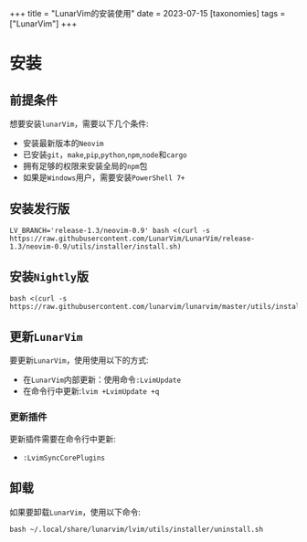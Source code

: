 +++
title = "LunarVim的安装使用"
date = 2023-07-15
[taxonomies]
tags = ["LunarVim"]
+++

# 安装

## 前提条件

想要安装`lunarVim`，需要以下几个条件:

- 安装最新版本的`Neovim`
- 已安装`git`，`make`,`pip`,`python`,`npm`,`node`和`cargo`
- 拥有足够的权限来安装全局的`npm`包
- 如果是`Windows`用户，需要安装`PowerShell 7+`

## 安装发行版

```shell
LV_BRANCH='release-1.3/neovim-0.9' bash <(curl -s https://raw.githubusercontent.com/LunarVim/LunarVim/release-1.3/neovim-0.9/utils/installer/install.sh)
```

## 安装`Nightly`版

```shell
bash <(curl -s https://raw.githubusercontent.com/lunarvim/lunarvim/master/utils/installer/install.sh)
```

## 更新`LunarVim`

要更新`LunarVim`，使用使用以下的方式:

- 在`LunarVim`内部更新：使用命令`:LvimUpdate`
- 在命令行中更新:`lvim +LvimUpdate +q`

### 更新插件

更新插件需要在命令行中更新:

- `:LvimSyncCorePlugins`

## 卸载

如果要卸载`LunarVim`，使用以下命令:

```shell
bash ~/.local/share/lunarvim/lvim/utils/installer/uninstall.sh
```
